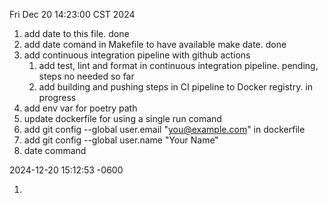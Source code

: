 Fri Dec 20 14:23:00 CST 2024

1. add date to this file. done
2. add date comand in Makefile to have available make date. done
3. add continuous integration pipeline with github actions
    1. add test, lint and format in continuous integration pipeline. pending, steps no needed so far
    2. add building and pushing steps in CI pipeline to Docker registry. in progress
4. add env var for poetry path
5. update dockerfile for using a single run comand
6. add git config --global user.email "you@example.com" in dockerfile
7. add git config --global user.name "Your Name"
8. date command

2024-12-20 15:12:53 -0600

1. 